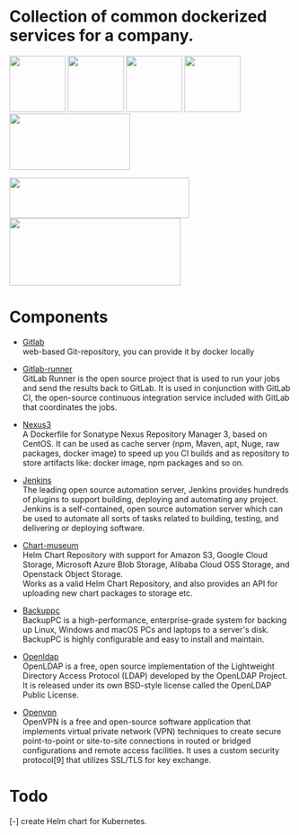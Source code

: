 # Collection of common dockerized services for a company. 

<img src="https://avatars0.githubusercontent.com/u/1086321?s=200&v=4" height="100" width="100">  <img src="https://guides.sonatype.com/images/logos/nxrm3.png" height="100" width="100">  <img src="https://wiki.jenkins.io/download/attachments/2916393/logo.png?version=1&modificationDate=1302753947000&api=v2" height="100" width="100">  <img src="https://github.com/helm/chartmuseum/raw/master/logo.png" height="100" width="100">  <img src="https://sm.pcmag.com/t/pcmag_uk/review/o/openvpn-24/openvpn-243_x3m1.640.jpg" width="215" height="100">

<img src="https://backuppc.github.io/backuppc/images/logos/logo320.png" height="72" width="320">  <img src="https://www.openldap.org/images/headers/LDAPworm.gif" height="120" width="305">  

# Components

* [Gitlab](https://hub.docker.com/r/sameersbn/gitlab/tags/)  
    web-based Git-repository, you can provide it by docker locally  

* [Gitlab-runner](https://hub.docker.com/r/gitlab/gitlab-runner/tags/)  
    GitLab Runner is the open source project that is used to run your jobs and send the results back to GitLab.
    It is used in conjunction with GitLab CI, the open-source continuous integration service included with GitLab that coordinates the jobs.  

* [Nexus3](https://hub.docker.com/r/sonatype/nexus3/tags/)  
    A Dockerfile for Sonatype Nexus Repository Manager 3, based on CentOS. It can be used as cache server (npm, Maven, apt, Nuge, raw packages, docker image) to speed up you CI builds and as repository to store artifacts like: docker image, npm packages and so on.

* [Jenkins](https://hub.docker.com/r/jenkins/jenkins/)  
    The leading open source automation server, Jenkins provides hundreds of plugins to support building, deploying and automating any project.  
    Jenkins is a self-contained, open source automation server which can be used to automate all sorts of tasks related to building, testing, and delivering or deploying software.

* [Chart-museum](https://hub.docker.com/r/chartmuseum/chartmuseum/tags/)  
    Helm Chart Repository with support for Amazon S3, Google Cloud Storage, Microsoft Azure Blob Storage, Alibaba Cloud OSS Storage, and Openstack Object Storage.  
    Works as a valid Helm Chart Repository, and also provides an API for uploading new chart packages to storage etc.

* [Backuppc](https://backuppc.github.io/backuppc/)  
    BackupPC is a high-performance, enterprise-grade system for backing up Linux, Windows and macOS PCs and laptops to a server's disk. BackupPC is highly configurable and easy to install and maintain.

* [Openldap](https://www.openldap.org/)  
    OpenLDAP is a free, open source implementation of the Lightweight Directory Access Protocol (LDAP) developed by the OpenLDAP Project. It is released under its own BSD-style license called the OpenLDAP Public License.

* [Openvpn](https://openvpn.net/)  
    OpenVPN is a free and open-source software application that implements virtual private network (VPN) techniques to create secure point-to-point or site-to-site connections in routed or bridged configurations and remote access facilities. It uses a custom security protocol[9] that utilizes SSL/TLS for key exchange.

# Todo  
[-] create Helm chart for Kubernetes.
